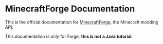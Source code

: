 MinecraftForge Documentation
============================

This is the official documentation for [MinecraftForge], the Minecraft modding API.

This documentation is _only_ for Forge, **this is not a Java tutorial**.

[MinecraftForge]: http://minecraftforge.net
